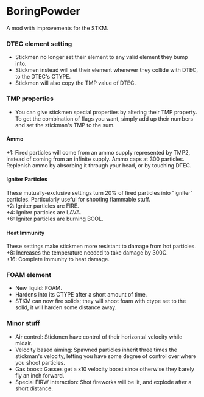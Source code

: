 BoringPowder
=============
A mod with improvements for the STKM.

### DTEC element setting
 - Stickmen no longer set their element to any valid element they bump into.
 - Stickmen instead will set their element whenever they collide with DTEC, to the DTEC's CTYPE.
 - Stickmen will also copy the TMP value of DTEC.

### TMP properties
 - You can give stickmen special properties by altering their TMP property. To get the combination of flags you want, simply add up their numbers and set the stickman's TMP to the sum.
#### Ammo
+1: Fired particles will come from an ammo supply represented by TMP2, instead of coming from an infinite supply. Ammo caps at 300 particles. Replenish ammo by absorbing it through your head, or by touching DTEC.
#### Igniter Particles
These mutually-exclusive settings turn 20% of fired particles into "igniter" particles. Particularly useful for shooting flammable stuff.  
+2: Igniter particles are FIRE.  
+4: Igniter particles are LAVA.  
+6: Igniter particles are burning BCOL.  
#### Heat Immunity
These settings make stickmen more resistant to damage from hot particles.  
+8: Increases the temperature needed to take damage by 300C.  
+16: Complete immunity to heat damage.  

### FOAM element
 - New liquid: FOAM.
 - Hardens into its CTYPE after a short amount of time.
 - STKM can now fire solids; they will shoot foam with ctype set to the solid, it will harden some distance away.

### Minor stuff
 - Air control: Stickmen have control of their horizontal velocity while midair.
 - Velocity based aiming: Spawned particles inherit three times the stickman's velocity, letting you have some degree of control over where you shoot particles.
 - Gas boost: Gasses get a x10 velocity boost since otherwise they barely fly an inch forward.
 - Special FIRW Interaction: Shot fireworks will be lit, and explode after a short distance.

